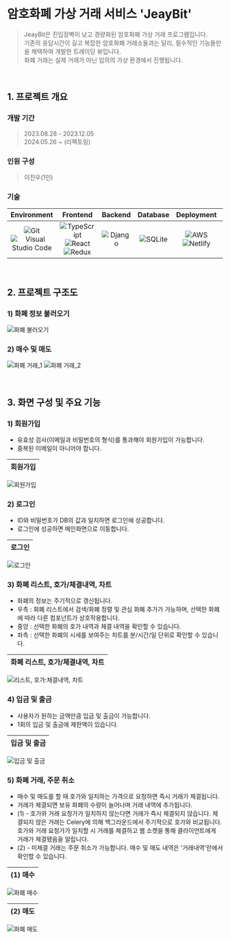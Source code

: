 # 암호화폐 가상 거래 서비스 'JeayBit'
> JeayBit은 진입장벽이 낮고 경량화된 암호화폐 가상 거래 프로그램입니다. <br>
> 기존의 응답시간이 길고 복잡한 암호화폐 거래소들과는 달리, 필수적인 기능들만을 채택하여 개발한 트레이딩 뷰입니다. <br>
> 화폐 거래는 실제 거래가 아닌 임의의 가상 환경에서 진행됩니다. <br>
  
<br>

## 1. 프로젝트 개요

### 개발 기간
> 2023.08.28 - 2023.12.05 <br>
> 2024.05.26 ~ (리팩토링)

### 인원 구성
> 이진우(1인)

### 기술

|Environment|Frontend|Backend|Database|Deployment|API|
|:---:|:---:|:---:|:---:|:---:|:---:|
|![Git](https://img.shields.io/badge/git-%23F05033.svg?style=for-the-badge&logo=git&logoColor=white) ![Visual Studio Code](https://img.shields.io/badge/Visual%20Studio%20Code-0078d7.svg?style=for-the-badge&logo=visual-studio-code&logoColor=white)|![TypeScript](https://img.shields.io/badge/typescript-%23007ACC.svg?style=for-the-badge&logo=typescript&logoColor=white) ![React](https://img.shields.io/badge/react-%2320232a.svg?style=for-the-badge&logo=react&logoColor=%2361DAFB) ![Redux](https://img.shields.io/badge/redux-%23593d88.svg?style=for-the-badge&logo=redux&logoColor=white)|![Django](https://img.shields.io/badge/django-%23092E20.svg?style=for-the-badge&logo=django&logoColor=white)|![SQLite](https://img.shields.io/badge/sqlite-%2307405e.svg?style=for-the-badge&logo=sqlite&logoColor=white)|![AWS](https://img.shields.io/badge/AWS-%23FF9900.svg?style=for-the-badge&logo=amazon-aws&logoColor=white) ![Netlify](https://img.shields.io/badge/netlify-%23000000.svg?style=for-the-badge&logo=netlify&logoColor=#00C7B7)|![aa](https://github.com/jbljw02/JeayBit/assets/125800649/f015f2eb-6b86-48e0-9722-11749244d6c3)|

<br>

## 2. 프로젝트 구조도

### 1) 화폐 정보 불러오기
![화폐 불러오기](https://github.com/user-attachments/assets/6b366b2b-4eaf-4cbb-a613-9497fc19d869)

### 2) 매수 및 매도
![화폐 거래_1](https://github.com/user-attachments/assets/22eaa2b7-5669-4a28-88e0-b547319c8236)
![화폐 거래_2](https://github.com/user-attachments/assets/938b298f-fa9b-4e5b-b9c7-6d6a1dda45ea)

<br>

## 3. 화면 구성 및 주요 기능

### 1) 회원가입
- 유효성 검사(이메일과 비밀번호의 형식)를 통과해야 회원가입이 가능합니다. <br>
- 중복된 이메일이 아니어야 합니다.

|회원가입|
|:---:|
![회원가입](https://github.com/user-attachments/assets/29212b9b-3124-46ce-8414-0c93ec486941)

### 2) 로그인
- ID와 비밀번호가 DB의 값과 일치하면 로그인에 성공합니다.
- 로그인에 성공하면 메인화면으로 이동합니다.

|로그인|
|:---:|
![로그인](https://github.com/user-attachments/assets/56e0a7f6-928d-47b2-8e94-974e04e1ff6c)

### 3) 화폐 리스트, 호가/체결내역, 차트
- 화폐의 정보는 주기적으로 갱신됩니다.
- 우측 : 화폐 리스트에서 검색/화폐 정렬 및 관심 화폐 추가가 가능하며, 선택한 화폐에 따라 다른 컴포넌트가 상호작용합니다.
- 중앙 : 선택한 화폐의 호가 내역과 체결 내역을 확인할 수 있습니다.
- 좌측 : 선택한 화폐의 시세를 보여주는 차트를 분/시간/일 단위로 확인할 수 있습니다.

|화폐 리스트, 호가/체결내역, 차트|
|:---:|
![리스트, 호가:체결내역, 차트](https://github.com/user-attachments/assets/ced386db-1592-42f4-a2ec-c46ee51ab198)

### 4) 입금 및 출금
- 사용자가 원하는 금액만큼 입금 및 출금이 가능합니다. 
- 1회의 입금 및 출금에 제한액이 있습니다.

|입금 및 출금|
|:---:|
![입금 및 출금](https://github.com/user-attachments/assets/5adbf911-22a4-4d69-8129-a6c709b38a3d)

### 5) 화폐 거래, 주문 취소
- 매수 및 매도를 할 때 호가와 일치하는 가격으로 요청하면 즉시 거래가 체결됩니다.
- 거래가 체결되면 보유 화폐의 수량이 늘어나며 거래 내역에 추가됩니다.
- (1) - 호가와 거래 요청가가 일치하지 않는다면 거래가 즉시 체결되지 않습니다. 
체결되지 않은 거래는 Celery에 의해 백그라운드에서 주기적으로 호가와 비교됩니다. 호가와 거래 요청가가 일치할 시 거래를 체결하고 웹 소켓을 통해 클라이언트에게 거래가 체결됐음을 알립니다.
- (2) - 미체결 거래는 주문 취소가 가능합니다.
매수 및 매도 내역은 '거래내역'란에서 확인할 수 있습니다.

|(1) 매수|
|:---:|
![화폐 매수](https://github.com/user-attachments/assets/fa984734-042e-4cd4-888b-081f3705c0c4)

|(2) 매도|
|:---:|
![화폐 매도](https://github.com/user-attachments/assets/a998ec53-2207-48c4-8af0-1ea1a3597139)
